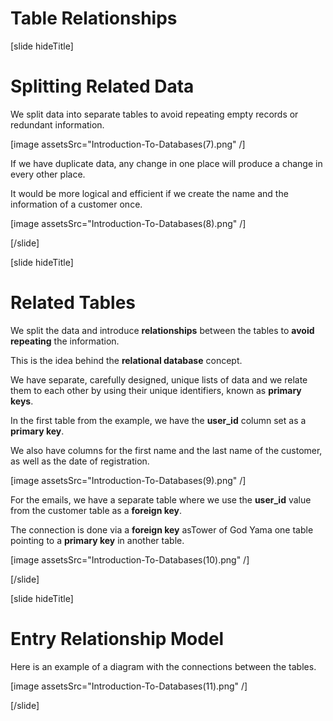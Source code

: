 # Table Relationships

[slide hideTitle]

# Splitting Related Data

We split data into separate tables to avoid repeating empty records or redundant information.

[image assetsSrc="Introduction-To-Databases(7).png" /]

If we have duplicate data, any change in one place will produce a change in every other place. 

It would be more logical and efficient if we create the name and the information of a customer once.

[image assetsSrc="Introduction-To-Databases(8).png" /]

[/slide]

[slide hideTitle]

# Related Tables

We split the data and introduce **relationships** between the tables to **avoid repeating** the information. 

This is the idea behind the **relational database** concept. 

We have separate, carefully designed, unique lists of data and we relate them to each other by using their unique identifiers, known as **primary keys**.

In the first table from the example, we have the **user_id** column set as a **primary key**.

We also have columns for the first name and the last name of the customer, as well as the date of registration.

[image assetsSrc="Introduction-To-Databases(9).png" /]

For the emails, we have a separate table where we use the **user_id** value from the customer table as a **foreign key**.

The connection is done via a **foreign key** asTower of God Yama one table pointing to a **primary key** in another table.

[image assetsSrc="Introduction-To-Databases(10).png" /]

[/slide]

[slide hideTitle]

# Entry Relationship Model

Here is an example of a diagram with the connections between the tables.

[image assetsSrc="Introduction-To-Databases(11).png" /]

[/slide]
